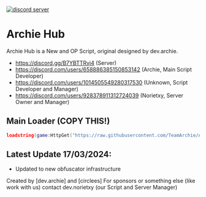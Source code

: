 [![discord server](https://cdn.discordapp.com/attachments/832371927740973078/1222400423214977094/Snapshot_19.png)](https://discord.gg/B7YBTTRvj4)

# Archie Hub

Archie Hub is a New and OP Script, original designed by dev.archie.

- https://discord.gg/B7YBTTRvj4 (Server)
- https://discord.com/users/658886385150853142 (Archie, Main Script Developer)
- https://discord.com/users/1014505549280317530 (Unknown, Script Developer and Manager)
- https://discord.com/users/928378911312724039 (Norietxy, Server Owner and Manager)

## Main Loader (COPY THIS!)
```lua
loadstring(game:HttpGet("https://raw.githubusercontent.com/TeamArchie/ArchieHub/main/ArchieLoader/ArchieMain"))()
```

## Latest Update 17/03/2024:
- Updated to new obfuscator infrastructure

Created by [dev.archie] and [circlees]
For sponsors or something else (like work with us) contact dev.norietxy (our Script and Server Manager)
